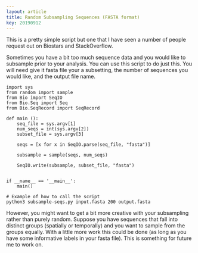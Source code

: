 ```yaml
---
layout: article
title: Random Subsampling Sequences (FASTA format)
key: 20190912
---
```


This is a pretty simple script but one that I have seen a number of people request out on Biostars and StackOverflow.

Sometimes you have a bit too much sequence data and you would like to subsample prior to your analysis. You can use this script to do just this. You will need give it fasta file your a subsetting, the number of sequences you would like, and the output file name.

```{python}
import sys
from random import sample
from Bio import SeqIO
from Bio.Seq import Seq
from Bio.SeqRecord import SeqRecord

def main ():
	seq_file = sys.argv[1]
	num_seqs = int(sys.argv[2])
	subset_file = sys.argv[3]
	   
	seqs = [x for x in SeqIO.parse(seq_file, "fasta")]
			
	subsample = sample(seqs, num_seqs)
						
	SeqIO.write(subsample, subset_file, "fasta")
							        
									
if __name__ == '__main__':
	main()
```

```
# Example of how to call the script
python3 subsample-seqs.py input.fasta 200 output.fasta
```

However, you might want to get a bit more creative with your subsampling rather than purely random. Suppose you have sequences that fall into distinct groups (spatially or temporally) and you want to sample from the groups equally. With a little more work this could be done (as long as you have some informative labels in your fasta file). This is something for future me to work on.
